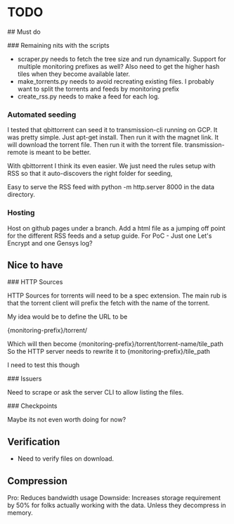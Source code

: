 
# TODO

## Must do

### Remaining nits with the scripts

* scraper.py needs to fetch the tree size and run dynamically. Support for multiple monitoring prefixes as well? Also need to get the higher hash tiles when they become available later.
* make_torrents.py needs to avoid recreating existing files. I probably want to split the torrents and feeds by monitoring prefix
* create_rss.py needs to make a feed for each log.

### Automated seeding

I tested that qbittorrent can seed it to transmission-cli running on GCP. It was pretty simple. Just apt-get install. Then run it with the magnet link. It will download the torrent  file. Then run it with the torrent file. transmission-remote is meant to be better.

With qbittorrent I think its even easier. We just need the rules setup with RSS so that it auto-discovers the right folder for seeding,

Easy to serve the RSS feed with python -m http.server 8000 in the data directory.

### Hosting

Host on github pages under a branch.
Add a html file as a jumping off point for the different RSS feeds and a setup guide.
For PoC - Just one Let's Encrypt and one Gensys log?

## Nice to have

### HTTP Sources

HTTP Sources for torrents will need to be a spec extension. The main rub is that the torrent client will prefix the fetch with the name of the torrent.

My idea would be to define the URL to be

{monitoring-prefix}/torrent/

Which will then become {monitoring-prefix}/torrent/torrent-name/tile_path
So the HTTP server needs to rewrite it to {monitoring-prefix}/tile_path

I need to test this though

### Issuers

Need to scrape or ask the server CLI to allow listing the files.

### Checkpoints

Maybe its not even worth doing for now?

## Verification

* Need to verify files on download.

## Compression

Pro: Reduces bandwidth usage
Downside: Increases storage requirement by 50% for folks actually working with the data. Unless they decompress in memory.
